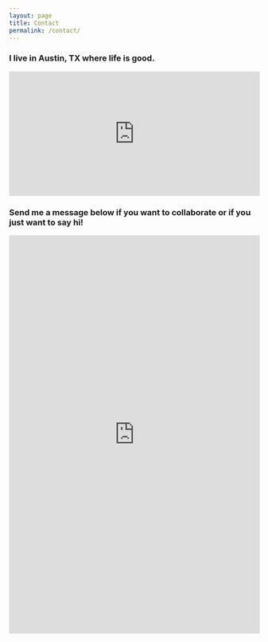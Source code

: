 ```yaml
---
layout: page
title: Contact
permalink: /contact/
---
```


### I live in Austin, TX where life is good.
<iframe src="http://johnwhaney.com/atx-map" width="100%" height="250" frameborder="0" marginheight="0" marginwidth="0">Loading...</iframe>
<br>

### Send me a message below if you want to collaborate or if you just want to say hi!
<iframe src="https://docs.google.com/forms/d/e/1FAIpQLSfkii0JpA7KIcfwOZxTtJNhz5dlS2vlON6ssFRcRnDxirpTyQ/viewform?embedded=true" width="100%" height="800" frameborder="0" marginheight="0" marginwidth="0">Loading...</iframe>
